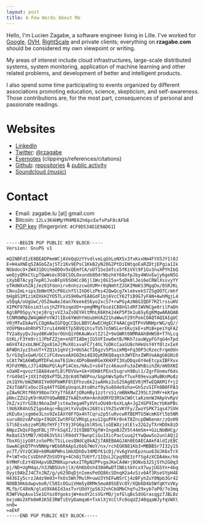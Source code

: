 ```yaml
---
layout: post
title: A Few Words About Me
---
```


Hello, I'm Lucien Zagabe, a software engineer living in Lille.
I've worked for [Google](https://en.wikipedia.org/wiki/Google),
[OVH](https://en.wikipedia.org/wiki/OVH),
[RightScale](https://en.wikipedia.org/wiki/RightScale) and private
clients; everything on <span style="font-weight:
bold;">rzagabe.com</span> should be considered my own viewpoint or
writing.

My areas of interest include cloud infrastructures, large-scale
distributed systems, system monitoring, application of machine
learning and other related problems, and development of better and
intelligent products.

I also spend some time participating to events organized by different
associations promoting education, science, skepticism, and
self-awareness. Those contributions are, for the most part,
consequences of personal and passionate readings.

# Websites

* [LinkedIn](https://fr.linkedin.com/in/lucien-zagabe-51899b74)
* [Twitter](https://twitter.com/rzagabe): [@rzagabe](https://twitter.com/rzagabe)
* [Evernotes](https://www.evernote.com/pub/luz325/rzagabe) (clippings/references/citations)
* [Github](https://github.com/rzagabe):
  [repositories](https://github.com/rzagabe?tab=repositories) &
  [public activity](https://github.com/rzagabe?tab=activity)
* [Soundcloud (music)](https://soundcloud.com/rzagabe)

# Contact

- Email: zagabe.lu [at] gmail.com
- Bitcoin: `12Lv3K4HMpYM4ME62h6pcEefxPaF8cAFb8`
- [PGP key](http://pgp.mit.edu:11371/pks/lookup?op=get&search=0x4CF9D534D1E9AD61) (fingerprint: `4CF9D534D1E9AD61`)

<pre>
<small>
-----BEGIN PGP PUBLIC KEY BLOCK-----
Version: GnuPG v1

mQINBFdIzE8BEADPmeWCjAVeQqUzYYvdlveLqGhLoNXSx3fxKxxHm4FYX5JY1l0J
E+H4aXNEq5ZAGbGZajSTz1Kv9EPsC1KkB2yN20G2PtDiENtqoEaRZDtjEPgia1Ik
NGbdocO+2W431DUihmODOv9xQEmfCA/oDT1SeImTcx5fKiVXl9F1Gv3nuXPYhIbQ
weQjyQRkCtLpTQwWsbc858CSOLOxundb8OdrNbzhkY68ofpJby4WUvEwjy6geN5G
iXybBTAcyg7epRlJvoBFpV65OHCc86jl1Wvj0G15a+5qDk0lJei6eCRWlXssvyYY
oTHdWXxhZAjJez01Fdonirv6nhszcwdXUM+r0qNmhtZ2GKIMmKS3MgqOx/8SRJKL
CNvu2mL+ips3bNmtMJcP6GihfSlIhD6lzPks42QwQcg7klebvekS7ZSgOO7C/mhf
bHg8S1M1ziKOXkH2YO5TLxVS9H0wYEA8GdF1bj6VcCY62TiB9G7yFAN+AwhMgjL4
u5QqA/oUgUwC/O5ZmwAeJdan7Keek8S6yo2xcS7+rwPGyAzN6GIQDF7RZlrssuHV
XIPKF976bsim3lusjhZFFbzqeUO++pmgMMgfbse1C88hGldRFIWVNCge0rilPaDh
AglBP0Spy/kjej8rqjvVZJaZsOEYHltMhLK6Khk24kP5P3k1u6SyEgKMqwARAQAB
tCNMdWNpZW4gWmFnYWJlIDx6YWdhYmUubHVAZ21haWwuY29tPokCOAQTAQIAIgUC
V0jMTwIbAwYLCQgHAwIGFQgCCQoLBBYCAwECHgECF4AACgkQTPnVNNHprWG/qQ//
VOVPNms4hRhP5Tzru14XH8tTp5BVQihivTUS7o5WSLerEKujkE+sMiB+peiYqFA2
TV2a8yyQvJoyd8KvW3orOUnQiV0KAuWvxlI2lZ+9eGWRt6NMRAAh8HWS0+T7hLcq
GtKL/F3Ym9rc1JPbFZZjm+ehDTIADmjIG5VFIow0etB/MKh7zauWypFGfqG4nTpd
m6V4T4zxbLNHCZgx81mJjMvX0ixvaFC7j4hL7oDKcCaaSU8chHkUsY4Yf0lzxIeX
AFWDhJyzIhxUT+YZQ1h1qhVj3+0b5AcTI6gzv5PSuikMQ+Fq30P3cRzecFrqmOUn
5/rG3qSxGwH/GCCiFCdvwseAXG0Zmi4Q3QyKRKQ8aqsh3WYEhxIWRVoAAgG6GNi0
sCAt7W1A6WDpMTDFwLmaT61Ukc4DPoBmmRGeXKHXPI3XuDDqs6Y4eEtcpxIBFXvx
MJFdYMBLcJ7i48NoPQlAyP14Cms/HAuI+s64Tzc46aunFu3aIWhBsihZH/mN9XNI
sOaHE+qvoztS8A84vmfL8lPDVVw+Gk+V6HAtPEns5sqrvh9Bul1/ZgrFUnmuf6ds
frG49d1+jXX1fdQ9xPTDL2QcKd07W8Pnu/GqphWv5p0vf7uxF09evuaMuBKnMo8z
zk1QYH/bWZNK0IYm9OPbWRF8lEFhzu6k2iwAHkz2uS25Ag0EV0jMTwEQAKM1f+j2
Z4zTdAFCxOocIEq44TfGD6yUoqnL8to8hzf9ySu8O4e9zha+GhSzvSIFh0B0FPA3
yZAw9CRtfR6Y98bo7XYyTf6EAfjORoHBy1zztrsS1/mBNkMwZJ9SLt2hMr+kKfpe
pNkcZZU2yK9rHUOYdQwNBBZfkAEhxKm+AnXdORYD3RSkCWOllaKzmnWJHApVvRpV
2kZ/xiYrGIBz96naZmFjstkw3egaHTyXVtuOU40r6xXLqA+Jg2XGP9ImcYbKmPBc
l9U6XR4hU5Z1go4kqc+BqiHlYxVuQks268tsiYhZSxVKYFy/ZwoYSPK71qs47SVH
zKEu6xjxgm6e3Lnx9ZeIAXY0FfQx4hTCqru2p5luRvcwRTBEMTG5WcmKGYl5b5NR
suru8UzvAPxUp+I9GDCIwtRFGCVMXgLyxu12guPFKr8nkT8ZncpDW6enmr/zQsH9
S7l6EsxbzzeM1RbfHYFjTt9j3FG6gzblR5nLlsGEWXzjdlElv32G2yTXrHDOk8iD
ANpzZkQsFOgdFBLj7PrkSqXI/31tQBBTXgfW+IngeBJZV5t44mSm++GiLNbBHCg/
Re8aS15tMB7/HS063VSXilR9ddY79wnpCiGuIXicPacCuuq2tYwQww5o2unlAQj2
TbxXGjiyG0tzvSePRcTSiLcesQNdCg8kAZj7ABEBAAGJAh8EGAECAAkFAldIzE8C
GwwACgkQTPnVNNHprWEb6RAApSz6bb7WoY/nx/rchEGKN81Kb3+MBBB5r7I32y1S
yc7T/VYzQC88+60MaNPWhs1HkXDhDv34MDf61cDj/Vv6gYohEpznuo63UJK6xTrX
P+lWT+OcCsVDhhPZhSVDYg+4Ch8iTU6Yf/1IQsL2Cpq9DE3zffSg4zXCDA4mx/hb
6YMHFcEzY4EH4pvUBZM8KuprwkxITRpN2PPvgaJKeCA4Wrj0ONxb32SjSYh2G0q3
pj/ND+UgM4qs/h3JNB5UvhjlX/6hKbOsh438mRwDT1N6itmYcxX7wyjUGSYn+4bq
Oyyi9AbZJ4CTnJNZ/g/y629DqDjnIemsPeOQ86cSDnqH2a4vSiv6Af3RseSYpH4E
H436Iy5crzJAdz9m93+fkOs5Wh7MulM+uwU3YhEFwN5rCj4zBFyhZuY0Npb3Gr42
N08B3HkbdwpvboR/CS0IcOGuiVHm5y8RMkSmoA05UEVc0Y/XQb6D4b5WfqKYxVKy
MLfb/C48kN/glaS9XA6Id3asTvrUOdYjpS6J2xhCbGMbChqfu29xyb7aP0/7o3mq
R3WFVkpAuv1Se1GYoz0YgoksjW+mxdY2csVGrMO/jofGlqBsSdUGrasqgz7JBL0z
bxjoWv2XFb0mR1K5E3RWTiEVyDamqaK+TxklXjVcClFc0oqUZJ40qqaWJyfqVWXl
nn0=
=aEkF
-----END PGP PUBLIC KEY BLOCK-----
</small>
</pre>
